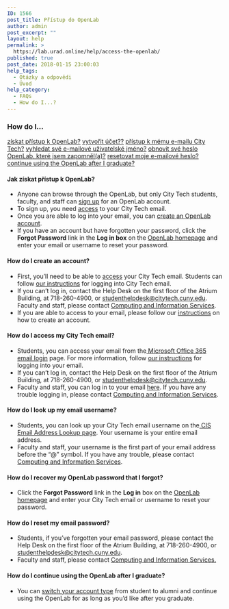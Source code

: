 ```yaml
---
ID: 1566
post_title: Přístup do OpenLab
author: admin
post_excerpt: ""
layout: help
permalink: >
  https://lab.urad.online/help/access-the-openlab/
published: true
post_date: 2018-01-15 23:00:03
help_tags:
  - Otázky a odpovědi
  - Úvod
help_category:
  - FAQs
  - How do I...?
---
```

<h3>How do I…</h3>
<a href="https://lab.urad.online/blog/help/access-the-openlab/#gainaccess">získat přístup k OpenLab?</a>
<a href="https://lab.urad.online/blog/help/access-the-openlab/#createaccount">vytvořit účet??</a>
<a href="https://lab.urad.online/blog/help/access-the-openlab/#email">přístup k mému e-mailu City Tech?</a>
<a href="https://lab.urad.online/blog/help/access-the-openlab/#username">vyhledat své e-mailové uživatelské jméno?</a>
<a href="https://lab.urad.online/blog/help/access-the-openlab/#olpassword">obnovit své heslo OpenLab, které jsem zapomněl(a)?</a>
<a href="https://lab.urad.online/blog/help/access-the-openlab/#emailpassword">resetovat moje e-mailové heslo?</a><a name="gainaccess"></a>
<a href="https://lab.urad.online/blog/help/access-the-openlab/#alumni">continue using the OpenLab after I graduate?</a>
<h4>Jak získat přístup k OpenLab?</h4>
<ul>
 	<li>Anyone can browse through the OpenLab, but only City Tech students, faculty, and staff can <a href="https://lab.urad.online/blog/help/signing-up-on-the-openlab/">sign up</a> for an OpenLab account.</li>
 	<li>To sign up, you need <a href="https://lab.urad.online/blog/help/accessing-your-city-tech-email-for-students/">access</a> to your City Tech email.</li>
 	<li>Once you are able to log into your email, you can <a href="https://lab.urad.online/blog/help/signing-up-on-the-openlab/">create an OpenLab account</a>.</li>
 	<li>If you have an account but have forgotten your password, click the <strong>Forgot Password</strong> link in the <strong>Log in box</strong> on the <a href="https://lab.urad.online/">OpenLab homepage</a> and enter your email or username to reset your password.<a name="createaccount"></a></li>
</ul>
<h4>How do I create an account?</h4>
<ul>
 	<li>First, you’ll need to be able to <a href="https://lab.urad.online/blog/help/accessing-your-city-tech-email-for-students/">access</a> your City Tech email. Students can follow <a href="https://lab.urad.online/blog/help/accessing-your-city-tech-email-for-students/">our instructions</a> for logging into City Tech email.</li>
 	<li>If you can’t log in, contact the Help Desk on the first floor of the Atrium Building, at 718-260-4900, or <a href="mailto:studenthelpdesk@citytech.cuny.edu">studenthelpdesk@citytech.cuny.edu</a>. Faculty and staff, please contact <a href="http://cis.citytech.cuny.edu/index.aspx">Computing and Information Services</a>.</li>
 	<li>If you are able to access to your email, please follow our <a href="https://lab.urad.online/blog/help/signing-up-on-the-openlab/">instructions</a> on how to create an account.<a name="email"></a></li>
</ul>
<h4>How do I access my City Tech email?</h4>
<ul>
 	<li>Students, you can access your email from the<a href="https://login.microsoftonline.com/login.srf?wa=wsignin1.0&amp;rpsnv=2&amp;ct=1377636614&amp;rver=6.1.6206.0&amp;wp=MBI_KEY&amp;wreply=https:%2F%2Fwww.outlook.com%2Fowa%2F&amp;id=260563&amp;whr=mail.citytech.cuny.edu&amp;CBCXT=out"> Microsoft Office 365 email login</a> page. For more information, follow <a href="https://lab.urad.online/blog/help/accessing-your-city-tech-email-for-students/">our instructions</a> for logging into your email.</li>
 	<li>If you can’t log in, contact the Help Desk on the first floor of the Atrium Building, at 718-260-4900, or <a href="mailto:studenthelpdesk@citytech.cuny.edu">studenthelpdesk@citytech.cuny.edu</a>.</li>
 	<li>Faculty and staff, you can log in to your email <a href="http://email1.citytech.cuny.edu/gw/webacc">here</a>. If you have any trouble logging in, please contact <a href="http://cis.citytech.cuny.edu/index.aspx">Computing and Information Services</a>.</li>
</ul>
<a name="username"></a>
<h4>How do I look up my email username?</h4>
<ul>
 	<li>Students, you can look up your City Tech email username on the<a href="http://cis.citytech.cuny.edu/Student/it_student_findemail.aspx"> CIS Email Address Lookup page</a>. Your username is your entire email address.</li>
 	<li>Faculty and staff, your username is the first part of your email address before the “@” symbol. If you have any trouble, please contact <a href="http://cis.citytech.cuny.edu/index.aspx">Computing and Information Services</a>.</li>
</ul>
<a name="olpassword"></a>
<h4>How do I recover my OpenLab password that I forgot?</h4>
<ul>
 	<li>Click the <strong>Forgot Password</strong> link in the <strong>Log in</strong> box on the <a href="https://lab.urad.online/">OpenLab homepage</a> and enter your City Tech email or username to reset your password.</li>
</ul>
<a name="emailpassword"></a>
<h4>How do I reset my email password?</h4>
<ul>
 	<li>Students, if you’ve forgotten your email password, please contact the Help Desk on the first floor of the Atrium Building, at 718-260-4900, or <a href="mailto:studenthelpdesk@citytech.cuny.edu">studenthelpdesk@citytech.cuny.edu</a>.</li>
 	<li>Faculty and staff, please contact <a href="http://cis.citytech.cuny.edu/index.aspx">Computing and Information Services. </a></li>
</ul>
<a name="alumni"></a>
<h4>How do I continue using the OpenLab after I graduate?</h4>
<ul>
 	<li>You can <a href="https://lab.urad.online/blog/help/changing-your-account-type-for-students-and-alumni/">switch your account type</a> from student to alumni and continue using the OpenLab for as long as you’d like after you graduate.</li>
</ul>
